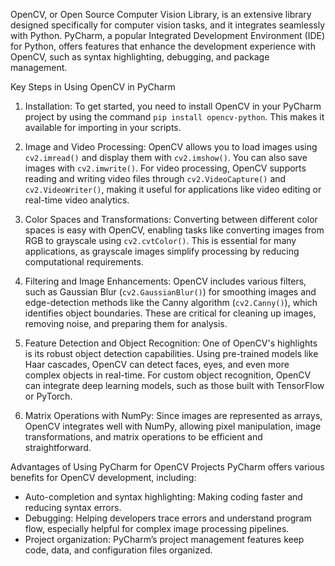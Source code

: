 OpenCV, or Open Source Computer Vision Library, is an extensive library designed specifically for computer vision tasks, and it integrates seamlessly with Python. PyCharm, a popular Integrated Development Environment (IDE) for Python, offers features that enhance the development experience with OpenCV, such as syntax highlighting, debugging, and package management.

 Key Steps in Using OpenCV in PyCharm
1. Installation: To get started, you need to install OpenCV in your PyCharm project by using the command `pip install opencv-python`. This makes it available for importing in your scripts.

2. Image and Video Processing: OpenCV allows you to load images using `cv2.imread()` and display them with `cv2.imshow()`. You can also save images with `cv2.imwrite()`. For video processing, OpenCV supports reading and writing video files through `cv2.VideoCapture()` and `cv2.VideoWriter()`, making it useful for applications like video editing or real-time video analytics.

3. Color Spaces and Transformations: Converting between different color spaces is easy with OpenCV, enabling tasks like converting images from RGB to grayscale using `cv2.cvtColor()`. This is essential for many applications, as grayscale images simplify processing by reducing computational requirements.

4. Filtering and Image Enhancements: OpenCV includes various filters, such as Gaussian Blur (`cv2.GaussianBlur()`) for smoothing images and edge-detection methods like the Canny algorithm (`cv2.Canny()`), which identifies object boundaries. These are critical for cleaning up images, removing noise, and preparing them for analysis.

5. Feature Detection and Object Recognition: One of OpenCV's highlights is its robust object detection capabilities. Using pre-trained models like Haar cascades, OpenCV can detect faces, eyes, and even more complex objects in real-time. For custom object recognition, OpenCV can integrate deep learning models, such as those built with TensorFlow or PyTorch.

6. Matrix Operations with NumPy: Since images are represented as arrays, OpenCV integrates well with NumPy, allowing pixel manipulation, image transformations, and matrix operations to be efficient and straightforward.

 Advantages of Using PyCharm for OpenCV Projects
PyCharm offers various benefits for OpenCV development, including:
- Auto-completion and syntax highlighting: Making coding faster and reducing syntax errors.
- Debugging: Helping developers trace errors and understand program flow, especially helpful for complex image processing pipelines.
- Project organization: PyCharm’s project management features keep code, data, and configuration files organized.

